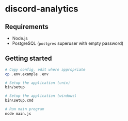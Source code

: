 # discord-analytics

## Requirements

 - Node.js
 - PostgreSQL (`postgres` superuser with empty password)

## Getting started

```bash
# Copy config, edit where appropriate
cp .env.example .env

# Setup the application (unix)
bin/setup

# Setup the application (windows)
bin\setup.cmd

# Run main program
node main.js
```